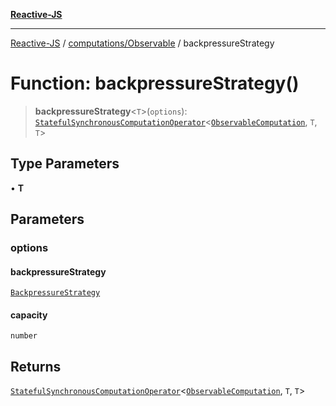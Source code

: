 [**Reactive-JS**](../../../README.md)

***

[Reactive-JS](../../../README.md) / [computations/Observable](../README.md) / backpressureStrategy

# Function: backpressureStrategy()

> **backpressureStrategy**\<`T`\>(`options`): [`StatefulSynchronousComputationOperator`](../../type-aliases/StatefulSynchronousComputationOperator.md)\<[`ObservableComputation`](../interfaces/ObservableComputation.md), `T`, `T`\>

## Type Parameters

• **T**

## Parameters

### options

#### backpressureStrategy

[`BackpressureStrategy`](../../../utils/type-aliases/BackpressureStrategy.md)

#### capacity

`number`

## Returns

[`StatefulSynchronousComputationOperator`](../../type-aliases/StatefulSynchronousComputationOperator.md)\<[`ObservableComputation`](../interfaces/ObservableComputation.md), `T`, `T`\>

